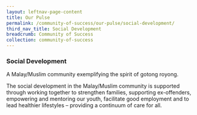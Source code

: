 ```yaml
---
layout: leftnav-page-content
title: Our Pulse
permalink: /community-of-success/our-pulse/social-development/
third_nav_title: Social Development
breadcrumb: Community of Success
collection: community-of-success
---
```

### **Social Development**
A Malay/Muslim community exemplifying the spirit of gotong royong.

The social development in the Malay/Muslim community is supported through working together to strengthen families, supporting ex-offenders, empowering and mentoring our youth, facilitate good employment and to lead healthier lifestyles – providing a continuum of care for all.
